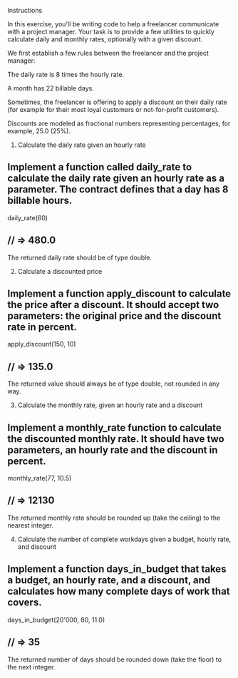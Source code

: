 Instructions

In this exercise, you'll be writing code to help a freelancer communicate with a project manager. Your task is to provide a few utilities to quickly calculate daily and monthly rates, optionally with a given discount.

We first establish a few rules between the freelancer and the project manager:

The daily rate is 8 times the hourly rate.

A month has 22 billable days.

Sometimes, the freelancer is offering to apply a discount on their daily rate (for example for their most loyal customers or not-for-profit customers).

Discounts are modeled as fractional numbers representing percentages, for example, 25.0 (25%).

1. Calculate the daily rate given an hourly rate

Implement a function called daily_rate to calculate the daily rate given an hourly rate as a parameter. The contract defines that a day has 8 billable hours.
------------------------------
daily_rate(60)

// => 480.0
------------------------------
The returned daily rate should be of type double.

2. Calculate a discounted price

Implement a function apply_discount to calculate the price after a discount. It should accept two parameters: the original price and the discount rate in percent.
------------------------------
apply_discount(150, 10)

// => 135.0
------------------------------
The returned value should always be of type double, not rounded in any way.

3. Calculate the monthly rate, given an hourly rate and a discount
   
Implement a monthly_rate function to calculate the discounted monthly rate. It should have two parameters, an hourly rate and the discount in percent.
------------------------------
monthly_rate(77, 10.5)

// => 12130
------------------------------
The returned monthly rate should be rounded up (take the ceiling) to the nearest integer.

4. Calculate the number of complete workdays given a budget, hourly rate, and discount
   
Implement a function days_in_budget that takes a budget, an hourly rate, and a discount, and calculates how many complete days of work that covers.
------------------------------
days_in_budget(20'000, 80, 11.0)

// => 35
------------------------------
The returned number of days should be rounded down (take the floor) to the next integer.
